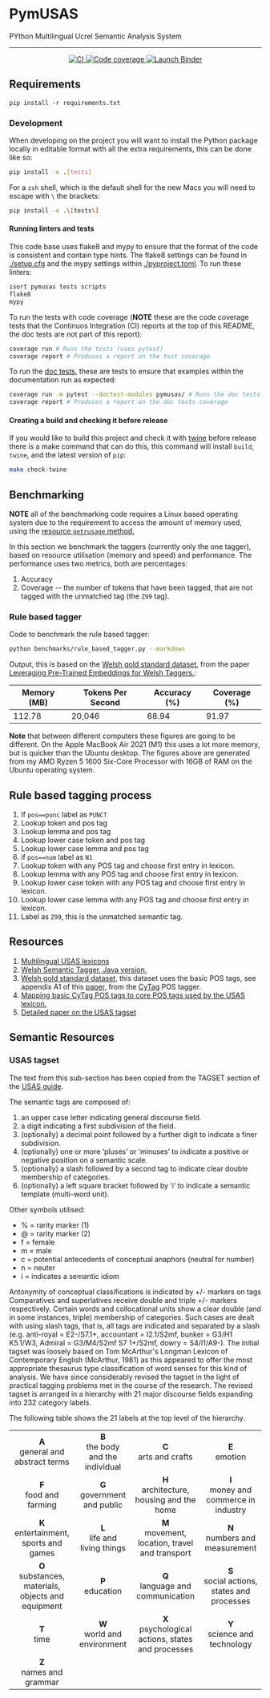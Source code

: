 # PymUSAS 

PYthon Multilingual Ucrel Semantic Analysis System

<hr/>

<p align="center">
    <a href="https://github.com/UCREL/pymusas/actions/workflows/ci.yml">
        <img alt="CI" src="https://github.com/UCREL/pymusas/actions/workflows/ci.yml/badge.svg?branch=main&event=push"/>
    </a>
    <a href="https://codecov.io/gh/UCREL/pymusas">
        <img alt="Code coverage" src="https://codecov.io/gh/UCREL/pymusas/branch/main/graph/badge.svg" />
    </a>
    <a href="https://mybinder.org/v2/gh/UCREL/pymusas/binder-main?urlpath=git-pull%3Frepo%3Dhttps%253A%252F%252Fgithub.com%252FUCREL%252Fpymusas%26urlpath%3Dlab%252Ftree%252Fpymusas%252F%26branch%3Dmain">
        <img alt="Launch Binder" src="https://static.mybinder.org/badge_logo.svg">
    </a>

</p>

## Requirements

```
pip install -r requirements.txt
```

### Development

When developing on the project you will want to install the Python package locally in editable format with all the extra requirements, this can be done like so:

```bash
pip install -e .[tests]
```

For a `zsh` shell, which is the default shell for the new Macs you will need to escape with `\` the brackets:

```zsh
pip install -e .\[tests\]
```

#### Running linters and tests

This code base uses flake8 and mypy to ensure that the format of the code is consistent and contain type hints. The flake8 settings can be found in [./setup.cfg](./setup.cfg) and the mypy settings within [./pyproject.toml](./pyproject.toml). To run these linters:

``` bash
isort pymusas tests scripts
flake8
mypy
```

To run the tests with code coverage (**NOTE** these are the code coverage tests that the Continuos Integration (CI) reports at the top of this README, the doc tests are not part of this report):

``` bash
coverage run # Runs the tests (uses pytest)
coverage report # Produces a report on the test coverage
```

To run the [doc tests](https://docs.python.org/3/library/doctest.html), these are tests to ensure that examples within the documentation run as expected:

``` bash
coverage run -m pytest --doctest-modules pymusas/ # Runs the doc tests
coverage report # Produces a report on the doc tests coverage
```

#### Creating a build and checking it before release

If you would like to build this project and check it with [twine](https://twine.readthedocs.io/en/latest/#twine-check) before release there is a make command that can do this, this command will install `build`, `twine`, and the latest version of `pip`:

``` bash
make check-twine
```

## Benchmarking

**NOTE** all of the benchmarking code requires a Linux based operating system due to the requirement to access the amount of memory used, using the [resource `getrusage` method.](https://docs.python.org/3/library/resource.html#resource.getrusage)

In this section we benchmark the taggers (currently only the one tagger), based on resource utilisation (memory and speed) and performance. The performance uses two metrics, both are percentages:

1. Accuracy
2. Coverage -- the number of tokens that have been tagged, that are not tagged with the unmatched tag (the `Z99` tag).

### Rule based tagger

Code to benchmark the rule based tagger:

``` bash
python benchmarks/rule_based_tagger.py --markdown
```

Output, this is based on the [Welsh gold standard dataset](https://github.com/CorCenCC/welsh_pos_sem_tagger/blob/master/data/cy_both_tagged.data), from the paper [Leveraging Pre-Trained Embeddings for Welsh Taggers.](https://aclanthology.org/W19-4332.pdf):

| Memory (MB) | Tokens Per Second | Accuracy (%) | Coverage (%) |
|-------------|-------------------|--------------|--------------|
| 112.78  | 20,046  | 68.94 | 91.97 |

**Note** that between different computers these figures are going to be different. On the Apple MacBook Air 2021 (M1) this uses a lot more memory, but is quicker than the Ubuntu desktop. The figures above are generated from my AMD Ryzen 5 1600 Six-Core Processor with 16GB of RAM on the Ubuntu operating system.


## Rule based tagging process

1. If `pos==punc` label as `PUNCT`
2. Lookup token and pos tag
3. Lookup lemma and pos tag
4. Lookup lower case token and pos tag
5. Lookup lower case lemma and pos tag
6. if `pos==num` label as `N1`
7. Lookup token with any POS tag and choose first entry in lexicon.
8. Lookup lemma with any POS tag and choose first entry in lexicon.
9. Lookup lower case token with any POS tag and choose first entry in lexicon.
10. Lookup lower case lemma with any POS tag and choose first entry in lexicon.
11. Label as `Z99`, this is the unmatched semantic tag.

## Resources

1. [Multilingual USAS lexicons](https://github.com/UCREL/Multilingual-USAS)
2. [Welsh Semantic Tagger, Java version.](https://github.com/CorCenCC/CySemTagger)
3. [Welsh gold standard dataset](https://github.com/CorCenCC/welsh_pos_sem_tagger/blob/master/data/cy_both_tagged.data), this dataset uses the basic POS tags, see appendix A1 of this [paper](https://aclanthology.org/W19-4332.pdf), from the [CyTag](https://github.com/CorCenCC/CyTag) POS tagger.
4. [Mapping basic CyTag POS tags to core POS tags used by the USAS lexicon.](./resources/basic_cy_tags_to_core_tags.json)
5. [Detailed paper on the USAS tagset](https://e-space.mmu.ac.uk/619652/1/C%3A%5CUsers%5C55119166%5CDesktop%5CComparing%20USAS%20with%20lexicographical%20taxonomies.pdf)

## Semantic Resources

### USAS tagset

The text from this sub-section has been copied from the TAGSET section of the [USAS guide](https://ucrel-web.lancs.ac.uk/usas/usas_guide.pdf).

The semantic tags are composed of:

1. an upper case letter indicating general discourse field.
2. a digit indicating a first subdivision of the field.
3. (optionally) a decimal point followed by a further digit to indicate a finer subdivision.
4. (optionally) one or more ‘pluses’ or ‘minuses’ to indicate a positive or negative position on a semantic scale.
5. (optionally) a slash followed by a second tag to indicate clear double membership of categories.
6. (optionally) a left square bracket followed by ‘i’ to indicate a semantic template (multi-word unit). 

Other symbols utilised:

* % = rarity marker (1)
* @ = rarity marker (2)
* f = female
* m = male
* c = potential antecedents of conceptual anaphors (neutral for number)
* n = neuter
* i = indicates a semantic idiom

Antonymity of conceptual classifications is indicated by +/- markers on tags Comparatives and superlatives receive double and triple +/- markers respectively. Certain words and collocational units show a clear double (and in some instances, triple) membership of categories. Such cases are dealt with using slash tags, that is, all tags are indicated and separated by a slash (e.g. anti-royal = E2-/S7.1+, accountant = I2.1/S2mf, bunker = G3/H1 K5.1/W3, Admiral = G3/M4/S2mf S7 1+/S2mf, dowry = S4/I1/A9-). The initial tagset was loosely based on Tom McArthur's Longman Lexicon of Contemporary English (McArthur, 1981) as this appeared to offer the most appropriate thesaurus type classification of word senses for this kind of analysis. We have since considerably revised the tagset in the light of practical tagging problems met in the course of the research. The revised tagset is arranged in a hierarchy with 21 major discourse fields expanding into 232 category labels. 

The following table shows the 21 labels at the top level of the hierarchy.

<table style="text-align:center;">
    <tbody>
        <tr>
            <td><strong>A</strong></br>general and abstract terms</td>
            <td><strong>B</strong></br>the body and the individual</td>
            <td><strong>C</strong></br>arts and crafts</td>
            <td><strong>E</strong></br>emotion</td>
        </tr>
        <tr>
            <td><strong>F</strong></br>food and farming</td>
            <td><strong>G</strong></br>government and public</td>
            <td><strong>H</strong></br>architecture, housing and the home</td>
            <td><strong>I</strong></br>money and commerce in industry</td>
        </tr>
        <tr>
            <td><strong>K</strong></br>entertainment, sports and games</td>
            <td><strong>L</strong></br>life and living things</td>
            <td><strong>M</strong></br>movement, location, travel and transport</td>
            <td><strong>N</strong></br>numbers and measurement</td>
        </tr>
        <tr>
            <td><strong>O</strong></br>substances, materials, objects and equipment</td>
            <td><strong>P</strong></br>education</td>
            <td><strong>Q</strong></br>language and communication</td>
            <td><strong>S</strong></br>social actions, states and processes</td>
        </tr>
        <tr>
            <td><strong>T</strong></br>time</td>
            <td><strong>W</strong></br>world and environment</td>
            <td><strong>X</strong></br>psychological actions, states and processes</td>
            <td><strong>Y</strong></br>science and technology</td>
        </tr>
        <tr>
            <td><strong>Z</strong></br>names and grammar</td>
        </tr>
    </tbody>
</table>
